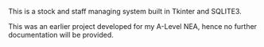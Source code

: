 This is a stock and staff managing system built in Tkinter and SQLITE3. 

This was an earlier project developed for my A-Level NEA, hence no further documentation will be provided.
